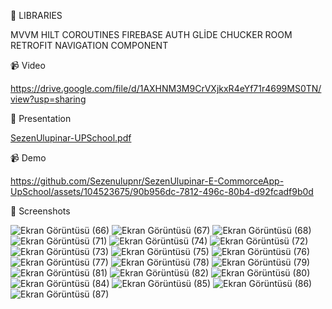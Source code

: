 💫 LIBRARIES

MVVM
HILT
COROUTINES
FIREBASE AUTH
GLİDE
CHUCKER
ROOM
RETROFIT
NAVIGATION COMPONENT

📹 Video

https://drive.google.com/file/d/1AXHNM3M9CrVXjkxR4eYf71r4699MS0TN/view?usp=sharing

💫 Presentation

[SezenUlupinar-UPSchool.pdf](https://github.com/Sezenulupnr/SezenUlupinar-E-CommorceApp-UpSchool/files/13368696/SezenUlupinar-UPSchool.pdf)

📹 Demo


https://github.com/Sezenulupnr/SezenUlupinar-E-CommorceApp-UpSchool/assets/104523675/90b956dc-7812-496c-80b4-d92fcadf9b0d




📸 Screenshots

![Ekran Görüntüsü (66)](https://github.com/Sezenulupnr/SezenUlupinar-E-CommorceApp-UpSchool/assets/104523675/908b2725-b852-4ca7-afe8-005afc2c2983)
![Ekran Görüntüsü (67)](https://github.com/Sezenulupnr/SezenUlupinar-E-CommorceApp-UpSchool/assets/104523675/4297aa60-a1ad-489a-a818-d39039d08067)
![Ekran Görüntüsü (68)](https://github.com/Sezenulupnr/SezenUlupinar-E-CommorceApp-UpSchool/assets/104523675/15d780cd-d946-42be-b653-24e9547725f5)
![Ekran Görüntüsü (71)](https://github.com/Sezenulupnr/SezenUlupinar-E-CommorceApp-UpSchool/assets/104523675/f11e604f-8836-4e4e-847a-2a55db42b6a4)
![Ekran Görüntüsü (74)](https://github.com/Sezenulupnr/SezenUlupinar-E-CommorceApp-UpSchool/assets/104523675/83fb6a26-63ad-4f61-905b-669e8607d3c5)
![Ekran Görüntüsü (72)](https://github.com/Sezenulupnr/SezenUlupinar-E-CommorceApp-UpSchool/assets/104523675/bbece35a-ba9c-4dcc-8b13-5487348aa5b5)
![Ekran Görüntüsü (73)](https://github.com/Sezenulupnr/SezenUlupinar-E-CommorceApp-UpSchool/assets/104523675/49c4be26-1e86-4d96-9874-add5c348bf71)
![Ekran Görüntüsü (75)](https://github.com/Sezenulupnr/SezenUlupinar-E-CommorceApp-UpSchool/assets/104523675/693e7a9e-ff8c-4381-9d02-03d13b596373)
![Ekran Görüntüsü (76)](https://github.com/Sezenulupnr/SezenUlupinar-E-CommorceApp-UpSchool/assets/104523675/5dc2d7ee-d309-4971-ac32-d48a3993dd9d)
![Ekran Görüntüsü (77)](https://github.com/Sezenulupnr/SezenUlupinar-E-CommorceApp-UpSchool/assets/104523675/39089836-9c47-4859-9b74-d2afa87f76e3)
![Ekran Görüntüsü (78)](https://github.com/Sezenulupnr/SezenUlupinar-E-CommorceApp-UpSchool/assets/104523675/1b442c5d-16e6-446f-8dd1-381ee8048215)
![Ekran Görüntüsü (79)](https://github.com/Sezenulupnr/SezenUlupinar-E-CommorceApp-UpSchool/assets/104523675/36b6a64b-1466-48d5-82d6-1ee896f27b5a)
![Ekran Görüntüsü (81)](https://github.com/Sezenulupnr/SezenUlupinar-E-CommorceApp-UpSchool/assets/104523675/1d5cca55-9be0-48e6-84a9-ea01c939c87d)
![Ekran Görüntüsü (82)](https://github.com/Sezenulupnr/SezenUlupinar-E-CommorceApp-UpSchool/assets/104523675/09561544-3387-41c5-b1ab-25159fa5c2c6)
![Ekran Görüntüsü (80)](https://github.com/Sezenulupnr/SezenUlupinar-E-CommorceApp-UpSchool/assets/104523675/e05671f5-e149-45a0-8aa1-545856e49c5a)
![Ekran Görüntüsü (84)](https://github.com/Sezenulupnr/SezenUlupinar-E-CommorceApp-UpSchool/assets/104523675/45caec85-8eae-4cae-9157-5e250e1fbb12)
![Ekran Görüntüsü (85)](https://github.com/Sezenulupnr/SezenUlupinar-E-CommorceApp-UpSchool/assets/104523675/6b78c1d3-fb80-432c-b7e9-a1feeb274075)
![Ekran Görüntüsü (86)](https://github.com/Sezenulupnr/SezenUlupinar-E-CommorceApp-UpSchool/assets/104523675/c2b0aeae-6a32-4000-906f-c83da5d3631d)
![Ekran Görüntüsü (87)](https://github.com/Sezenulupnr/SezenUlupinar-E-CommorceApp-UpSchool/assets/104523675/4e2f17eb-5cf6-403e-b8b6-4e5aa9e3b84a)
